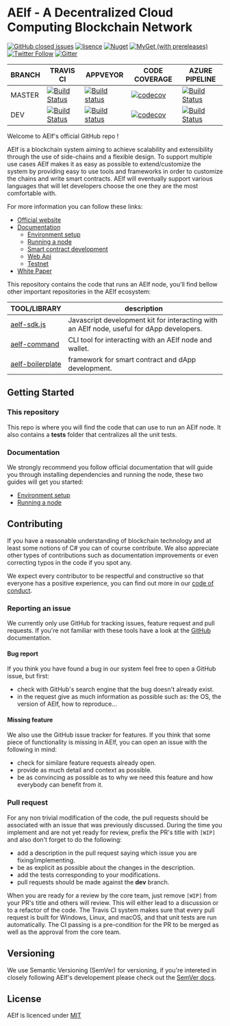 # AElf - A Decentralized Cloud Computing Blockchain Network 

[![GitHub closed issues](https://img.shields.io/github/issues-closed/aelfproject/aelf.svg)](https://app.gitkraken.com/glo/board/XKsOZJarBgAPseno)
[![lisence](https://img.shields.io/github/license/AElfProject/AElf.svg)](https://github.com/AElfProject/AElf/blob/dev/LICENSE)
[![Nuget](https://img.shields.io/nuget/v/AElf.OS.svg)](https://www.nuget.org/packages?q=aelf)
[![MyGet (with prereleases)](https://img.shields.io/myget/aelf-project-dev/vpre/aelf.os.svg?label=myget)](https://www.myget.org/gallery/aelf-project-dev)
[![Twitter Follow](https://img.shields.io/twitter/follow/aelfblockchain.svg?label=%40aelfblockchain&style=social)](https://twitter.com/aelfblockchain)
[![Gitter](https://badges.gitter.im/aelfproject/community.svg)](https://gitter.im/aelfproject/community?utm_source=badge&utm_medium=badge&utm_campaign=pr-badge)

BRANCH | TRAVIS CI | APPVEYOR | CODE COVERAGE | AZURE PIPELINE
-------|-----------|----------|---------------|---------------
MASTER |[![Build Status](https://travis-ci.org/AElfProject/AElf.svg?branch=master)](https://travis-ci.org/AElfProject/AElf) | [![Build status](https://ci.appveyor.com/api/projects/status/wnehtmk2up4l5w5j?svg=true)](https://ci.appveyor.com/project/AElfProject/aelf/branch/master) | [![codecov](https://codecov.io/gh/AElfProject/AElf/branch/master/graph/badge.svg)](https://codecov.io/gh/AElfProject/AElf) | [![Build Status](https://dev.azure.com/AElfProject/AElf/_apis/build/status/AElfProject.AElf?branchName=master)](https://dev.azure.com/AElfProject/AElf/_build/latest?definitionId=1&branchName=master)
DEV    |[![Build Status](https://travis-ci.org/AElfProject/AElf.svg?branch=dev)](https://travis-ci.org/AElfProject/AElf) | [![Build status](https://ci.appveyor.com/api/projects/status/wnehtmk2up4l5w5j/branch/dev?svg=true)](https://ci.appveyor.com/project/AElfProject/aelf/branch/dev) | [![codecov](https://codecov.io/gh/AElfProject/AElf/branch/dev/graph/badge.svg)](https://codecov.io/gh/AElfProject/AElf) | [![Build Status](https://dev.azure.com/AElfProject/AElf/_apis/build/status/AElfProject.AElf?branchName=dev)](https://dev.azure.com/AElfProject/AElf/_build/latest?definitionId=1&branchName=dev)

Welcome to AElf's official GitHub repo ! 

AElf is a blockchain system aiming to achieve scalability and extensibility through the use of side-chains and a flexible design. To support multiple use cases AElf makes it as easy as possible to extend/customize the system by providing easy to use tools and frameworks in order to customize the chains and write smart contracts. AElf will eventually support various languages that will let developers choose the one they are the most comfortable with.

For more information you can follow these links:
* [Official website](https://aelf.io)
* [Documentation](https://docs.aelf.io/v/dev/)
    * [Environment setup](https://docs.aelf.io/v/dev/main/main/setup)
    * [Running a node](https://docs.aelf.io/v/dev/main/main/run-node)
    * [Smart contract development](https://docs.aelf.io/v/dev/main/main-1)
    * [Web Api](https://docs.aelf.io/v/dev/reference)
    * [Testnet](https://docs.aelf.io/v/dev/resources/testnet)
* [White Paper](https://grid.hoopox.com/aelf_whitepaper_EN.pdf?v=1) 

This repository contains the code that runs an AElf node, you'll find bellow other important repositories in the AElf 
ecosystem:

TOOL/LIBRARY | description
-------------|-------------
[aelf-sdk.js](https://github.com/AElfProject/aelf-sdk.js) | Javascript development kit for interacting with an AElf node, useful for dApp developers. 
[aelf-command](https://github.com/AElfProject/aelf-command) | CLI tool for interacting with an AElf node and wallet.
[aelf-boilerplate](https://github.com/AElfProject/aelf-boilerplate) | framework for smart contract and dApp development.

## Getting Started

### This repository

This repo is where you will find the code that can use to run an AElf node. It also contains a **tests** folder that centralizes all the unit tests.

### Documentation

We strongly recommend you follow official documentation that will guide you through installing dependencies and running the node, 
these two guides will get you started:  
* [Environment setup](https://docs.aelf.io/v/dev/main/main/setup)  
* [Running a node](https://docs.aelf.io/v/dev/main/main/run-node)  

## Contributing

If you have a reasonable understanding of blockchain technology and at least some notions of C# you can of course contribute. We also appreciate other types of contributions such as documentation improvements or even correcting typos in the code if you spot any.

We expect every contributor to be respectful and constructive so that everyone has a positive experience, you can find out more in our [code of conduct](https://github.com/AElfProject/AElf/blob/dev/CODE_OF_CONDUCT.md).

### Reporting an issue

We currently only use GitHub for tracking issues, feature request and pull requests. If you're not familiar with these tools have a look at the [GitHub](https://help.github.com/en) documentation.

#### Bug report

If you think you have found a bug in our system feel free to open a GitHub issue, but first:
- check with GitHub's search engine that the bug doesn't already exist.
- in the request give as much information as possible such as: the OS, the version of AElf, how to reproduce...

#### Missing feature

We also use the GitHub issue tracker for features. If you think that some piece of functionality is missing in AElf, you can open an issue with the following in mind:
- check for similare feature requests already open.
- provide as much detail and context as possible.
- be as convincing as possible as to why we need this feature and how everybody can benefit from it.

### Pull request

For any non trivial modification of the code, the pull requests should be associated with an issue that was previously discussed. During the time you implement and are not yet ready for review, prefix the PR's title with ```[WIP]``` and also don't forget to do the following:
- add a description in the pull request saying which issue you are fixing/implementing. 
- be as explicit as possible about the changes in the description.
- add the tests corresponding to your modifications.
- pull requests should be made against the **dev** branch.

When you are ready for a review by the core team, just remove ```[WIP]``` from your PR's title and others will review. This will either lead to a discussion or to a refactor of the code. The Travis CI system makes sure that every pull request is built for Windows, Linux, and macOS, and that unit tests are run automatically. The CI passing is a pre-condition for the PR to be merged as well as the approval from the core team.

## Versioning

We use Semantic Versioning (SemVer) for versioning, if you're intereted in closely following AElf's developement please check out the [SemVer docs](https://semver.org/).

## License

AElf is licenced under [MIT](https://github.com/AElfProject/AElf/blob/dev/LICENSE)
